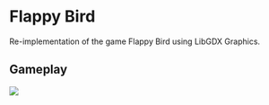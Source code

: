 # Flappy Bird

Re-implementation of the game Flappy Bird using LibGDX Graphics.

## Gameplay

![](./gif.gif)